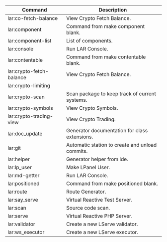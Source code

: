 | Command | Description |
|--|--|
|  lar:co-fetch-balance | View Crypto Fetch Balance. |
|  lar:component | Command from make component blank. |
|  lar:component-list | List of components. |
|  lar:console| Run LAR Console.|
|  lar:contentable | Command from make contentable blank. |
|  lar:crypto-fetch-balance | View Crypto Fetch Balance. |
|  lar:crypto-limiting |             |
|  lar:crypto-scan | Scan package to keep track of current systems. |
|  lar:crypto-symbols | View Crypto Symbols. |
|  lar:crypto-trading-view | View Crypto Trading. |
|  lar:doc_update | Generator documentation for class extensions. |
|  lar:git | Automatic station to create and unload commits. |
|  lar:helper | Generator helper from ide. |
|  lar:lp_user | Make LPanel User. |
|  lar:md-getter | Run LAR Console. |
|  lar:positioned | Command from make positioned blank. |
|  lar:route | Route Generator. |
|  lar:say_serve | Virtual Reactive Test Server. |
|  lar:scan | Source code scan. |
|  lar:serve | Virtual Reactive PHP Server. |
|  lar:validator | Create a new LServe validator. |
|  lar:ws_executor | Create a new LServe executor. |

